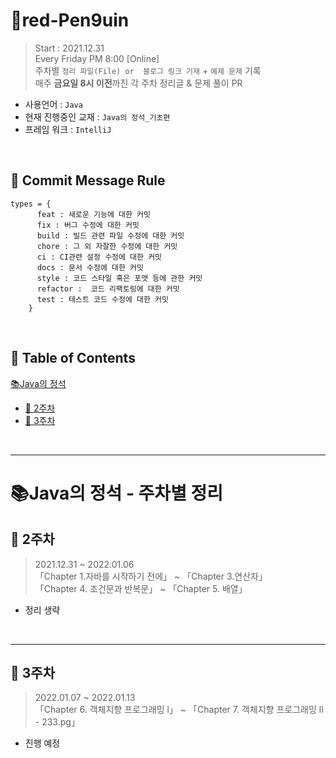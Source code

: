 # 🐧red-Pen9uin
> Start : 2021.12.31  
> Every Friday PM 8:00 [Online]  
> 주차별 `정리 파일(File) or  블로그 링크 기재` + `예제 문제` 기록  
> 매주 **금요일 8시 이전**까진 각 주차 정리글 & 문제 풀이 PR

- 사용언어 : `Java`
- 현재 진행중인 교재 : `Java의 정석_기초편`
- 프레임 워크 : `IntelliJ`

<br>

## 👀 Commit Message Rule
```
types = {
      feat : 새로운 기능에 대한 커밋
      fix : 버그 수정에 대한 커밋
      build : 빌드 관련 파일 수정에 대한 커밋
      chore : 그 외 자잘한 수정에 대한 커밋
      ci : CI관련 설정 수정에 대한 커밋
      docs : 문서 수정에 대한 커밋
      style : 코드 스타일 혹은 포맷 등에 관한 커밋
      refactor :  코드 리팩토링에 대한 커밋
      test : 테스트 코드 수정에 대한 커밋
    }
```

<br>

## 👀 Table of Contents
[:books:Java의 정석](#java의-정석---주차별-정리)

- [:pushpin: 2주차](#pushpin-2주차)
- [:pushpin: 3주차](#pushpin-3주차)

<br>

---

# 📚Java의 정석 - 주차별 정리

## :pushpin: 2주차

> 2021.12.31 ~ 2022.01.06  
> 「Chapter 1.자바를 시작하기 전에」 ~ 「Chapter 3.연산자」  
> 「Chapter 4. 조건문과 반복문」 ~ 「Chapter 5. 배열」  

- 정리 생략

<br>

---

## :pushpin: 3주차

> 2022.01.07 ~ 2022.01.13  
> 「Chapter 6. 객체지향 프로그래밍 l」 ~ 「Chapter 7. 객체지향 프로그래밍 ll - 233.pg」  

- 진행 예정

<br>

